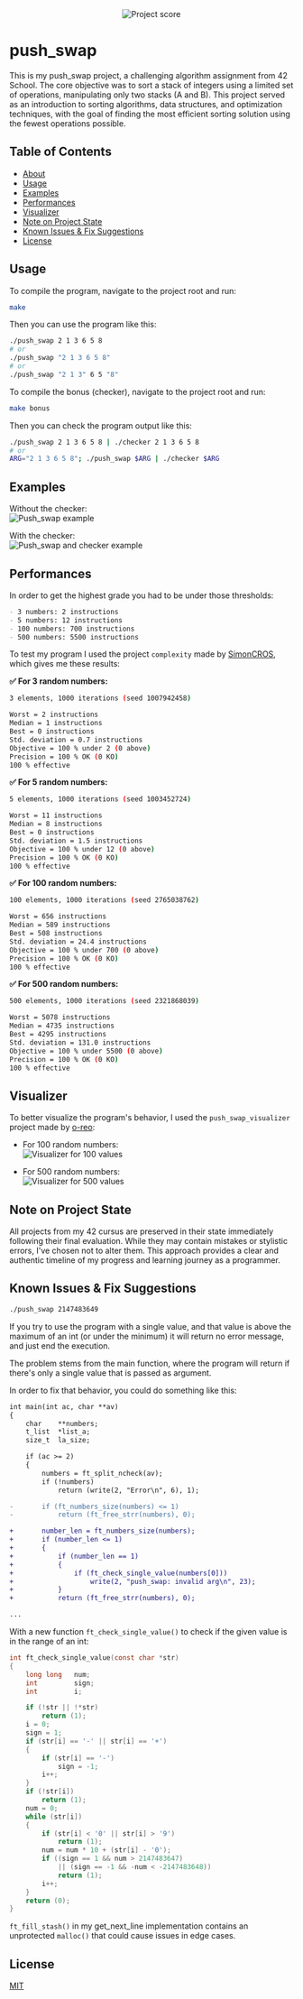 <div align="center">
  <img src="https://i.ibb.co/cmF80PB/image.png" alt="Project score">
</div>

# push_swap

 This is my push_swap project, a challenging algorithm assignment from 42 School. The core objective was to sort a stack of integers using a limited set of operations, manipulating only two stacks (A and B). This project served as an introduction to sorting algorithms, data structures, and optimization techniques, with the goal of finding the most efficient sorting solution using the fewest operations possible. 

## Table of Contents

- [About](#push_swap)
- [Usage](#usage)
- [Examples](#examples)
- [Performances](#performances)
- [Visualizer](#visualizer)
- [Note on Project State](#note-on-project-state)
- [Known Issues & Fix Suggestions](#known-issues--fix-suggestions)
- [License](#license)

## Usage

To compile the program, navigate to the project root and run:
```bash
make
```

Then you can use the program like this:
```bash
./push_swap 2 1 3 6 5 8
# or
./push_swap "2 1 3 6 5 8"
# or
./push_swap "2 1 3" 6 5 "8"
```

To compile the bonus (checker), navigate to the project root and run:
```bash
make bonus
```

Then you can check the program output like this:
```bash
./push_swap 2 1 3 6 5 8 | ./checker 2 1 3 6 5 8
# or
ARG="2 1 3 6 5 8"; ./push_swap $ARG | ./checker $ARG
```

## Examples

Without the checker:  
![Push_swap example](https://i.ibb.co/Kp8PrghR/image.png)  
  
With the checker:  
![Push_swap and checker example](https://i.ibb.co/bjqX2nSg/image.png)  

## Performances

In order to get the highest grade you had to be under those thresholds:  
```markdown
- 3 numbers: 2 instructions
- 5 numbers: 12 instructions
- 100 numbers: 700 instructions
- 500 numbers: 5500 instructions
```

To test my program I used the project `complexity` made by [SimonCROS](https://github.com/SimonCROS/push_swap_tester), which gives me these results:  

**✅ For 3 random numbers:**
```bash
3 elements, 1000 iterations (seed 1007942458)

Worst = 2 instructions
Median = 1 instructions
Best = 0 instructions
Std. deviation = 0.7 instructions
Objective = 100 % under 2 (0 above)   
Precision = 100 % OK (0 KO)   
100 % effective
```

**✅ For 5 random numbers:**
```bash
5 elements, 1000 iterations (seed 1003452724)

Worst = 11 instructions
Median = 8 instructions
Best = 0 instructions
Std. deviation = 1.5 instructions
Objective = 100 % under 12 (0 above)   
Precision = 100 % OK (0 KO)   
100 % effective
```

**✅ For 100 random numbers:**
```bash
100 elements, 1000 iterations (seed 2765038762)

Worst = 656 instructions
Median = 589 instructions
Best = 508 instructions
Std. deviation = 24.4 instructions
Objective = 100 % under 700 (0 above)   
Precision = 100 % OK (0 KO)   
100 % effective
```

**✅ For 500 random numbers:**
```bash
500 elements, 1000 iterations (seed 2321868039)

Worst = 5078 instructions
Median = 4735 instructions
Best = 4295 instructions
Std. deviation = 131.0 instructions
Objective = 100 % under 5500 (0 above)   
Precision = 100 % OK (0 KO)   
100 % effective
```

## Visualizer

To better visualize the program's behavior, I used the `push_swap_visualizer` project made by [o-reo](https://github.com/o-reo/push_swap_visualizer):  

- For 100 random numbers:  
![Visualizer for 100 values](https://i.ibb.co/whg7VTjh/push-swap-1-clean.gif)  

- For 500 random numbers:  
![Visualizer for 500 values](https://i.ibb.co/r2x7zvNC/push-swap-2.gif)   

## Note on Project State

All projects from my 42 cursus are preserved in their state immediately following their final evaluation. While they may contain mistakes or stylistic errors, I've chosen not to alter them. This approach provides a clear and authentic timeline of my progress and learning journey as a programmer.

## Known Issues & Fix Suggestions

```bash
./push_swap 2147483649
```

If you try to use the program with a single value, and that value is above the maximum of an int (or under the minimum) it will return no error message, and just end the execution.  

The problem stems from the main function, where the program will return if there's only a single value that is passed as argument.  

In order to fix that behavior, you could do something like this:
```diff
int	main(int ac, char **av)
{
	char	**numbers;
	t_list	*list_a;
	size_t	la_size;

	if (ac >= 2)
	{
		numbers = ft_split_ncheck(av);
		if (!numbers)
			return (write(2, "Error\n", 6), 1);

-		if (ft_numbers_size(numbers) <= 1)
-			return (ft_free_strr(numbers), 0);

+		number_len = ft_numbers_size(numbers);
+		if (number_len <= 1)
+		{
+			if (number_len == 1)
+			{
+				if (ft_check_single_value(numbers[0]))
+					write(2, "push_swap: invalid arg\n", 23);
+			}
+			return (ft_free_strr(numbers), 0);

...
```

With a new function `ft_check_single_value()` to check if the given value is in the range of an int:
```C
int ft_check_single_value(const char *str)
{
	long long   num;
	int         sign;
	int         i;

	if (!str || !*str)
		return (1);
	i = 0;
	sign = 1;
	if (str[i] == '-' || str[i] == '+')
	{
		if (str[i] == '-')
			sign = -1;
		i++;
	}
	if (!str[i])
		return (1);
	num = 0;
	while (str[i])
	{
		if (str[i] < '0' || str[i] > '9')
			return (1);
		num = num * 10 + (str[i] - '0');
		if ((sign == 1 && num > 2147483647)
			|| (sign == -1 && -num < -2147483648))
			return (1);
		i++;
	}
	return (0);
}
```

`ft_fill_stash()` in my get_next_line implementation contains an unprotected `malloc()` that could cause issues in edge cases.

## License

[MIT](https://choosealicense.com/licenses/mit/)  
